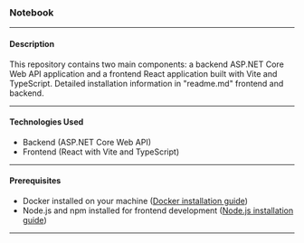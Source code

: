 ### Notebook
---

#### Description

This repository contains two main components: a backend ASP.NET Core Web API application and a frontend React application built with Vite and TypeScript. Detailed installation information in "readme.md" frontend and backend.

---

#### Technologies Used

- Backend (ASP.NET Core Web API)
- Frontend (React with Vite and TypeScript)

---

#### Prerequisites

- Docker installed on your machine ([Docker installation guide](https://docs.docker.com/get-docker/))
- Node.js and npm installed for frontend development ([Node.js installation guide](https://nodejs.org/))

---